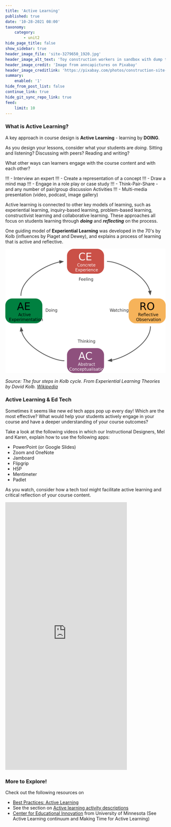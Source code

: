 ```yaml
---
title: 'Active Learning'
published: true
date: '10-28-2021 08:00'
taxonomy:
    category:
        - unit2
hide_page_title: false
show_sidebar: true
header_image_file: 'site-3279650_1920.jpg'
header_image_alt_text: 'Toy construction workers in sandbox with dump truck'
header_image_credit: 'Image from anncapictures on Pixabay'
header_image_creditlink: 'https://pixabay.com/photos/construction-site-construction-worker-3279650/'
summary:
    enabled: '1'
hide_from_post_list: false
continue_link: true
hide_git_sync_repo_link: true
feed:
    limit: 10
---
```



### What is Active Learning?
A key approach in course design is **Active Learning** - learning by **DOING**.  

As you design your lessons, consider what your students are *doing*.  Sitting and listening? Discussing with peers? Reading and writing?

What other ways can learners engage with the course content and with each other?

!!! - Interview an expert
!!! - Create a representation of a concept
!!! - Draw a mind map
!!! - Engage in a role play or case study
!!! - Think-Pair-Share - and any number of pair/group discussion Activities
!!! - Multi-media presentation (video, podcast, image gallery)


Active learning is connected to other key models of learning, such as experiential learning, inquiry-based learning, problem-based learning, constructivist learning and collaborative learning. These approaches all focus on students learning through ***doing*** and ***reflecting*** on the process.

One guiding model of **Experiential Learning** was developed in the 70's by Kolb (influences by Piaget and Dewey), and explains a process of learning that is active and reflective.

![](1280px-The_Four_Steps_in_Kolb_Cycle.svg.png)

*Source: The four steps in Kolb cycle. From Experiential Learning Theories by David Kolb. [Wikipedia](https://en.wikipedia.org/wiki/File:The_Four_Steps_in_Kolb_Cycle.svg)*


### Active Learning & Ed Tech
Sometimes it seems like new ed tech apps pop up every day!  Which are the most effective?  What would help your students actively engage in your course and have a deeper understanding of your course outcomes?

Take a look at the following videos in which our Instructional Designers, Mel and Karen, explain how to use the following apps:
- PowerPoint (or Google Slides)
- Zoom and OneNote
- Jamboard
- Flipgrip
- H5P
- Mentimeter
- Padlet

As you watch, consider how a tech tool might facilitate active learning and critical reflection of your course content.

<iframe src="https://create.twu.ca/h5p/wp-admin/admin-ajax.php?action=h5p_embed&id=253" width="382" height="837" frameborder="0" allowfullscreen="allowfullscreen"></iframe><script src="https://create.twu.ca/h5p/wp-content/plugins/h5p/h5p-php-library/js/h5p-resizer.js" charset="UTF-8"></script>


### More to Explore!
Check out the following resources on
- [Best Practices: Active Learning](https://www.nyu.edu/faculty/teaching-and-learning-resources/strategies-for-teaching-with-tech/best-practices-active-learning.html)
- See the section on [Active learning activity descriptions](https://teaching.uwo.ca/teaching/learning/active-learning.html)
- [Center for Educational Innovation](https://cei.umn.edu/active-learning) from University of Minnesota (See Active Learning continuum and Making Time for Active Learning)

